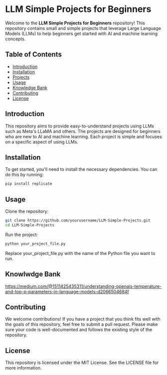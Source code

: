 # LLM Simple Projects for Beginners

Welcome to the **LLM Simple Projects for Beginners** repository! This repository contains small and simple projects that leverage Large Language Models (LLMs) to help beginners get started with AI and machine learning concepts.

## Table of Contents

- [Introduction](#introduction)
- [Installation](#installation)
- [Projects](#projects)
- [Usage](#usage)
- [Knowledge Bank](#knowledge)
- [Contributing](#contributing)
- [License](#license)

## Introduction

This repository aims to provide easy-to-understand projects using LLMs such as Meta's LLaMA and others. The projects are designed for beginners who are new to AI and machine learning. Each project is simple and focuses on a specific aspect of using LLMs.

## Installation

To get started, you'll need to install the necessary dependencies. You can do this by running:

```bash
pip install replicate
```

## Usage
Clone the repository:
```bash
git clone https://github.com/yourusername/LLM-Simple-Projects.git
cd LLM-Simple-Projects
```

Run the project:
```bash
python your_project_file.py
```
Replace your_project_file.py with the name of the Python file you want to run.

## Knowlwdge Bank
https://medium.com/@1511425435311/understanding-openais-temperature-and-top-p-parameters-in-language-models-d2066504684f

## Contributing
We welcome contributions! If you have a project that you think fits well with the goals of this repository, feel free to submit a pull request. Please make sure your code is well-documented and follows the existing style of the repository.

## License
This repository is licensed under the MIT License. See the LICENSE file for more information.
